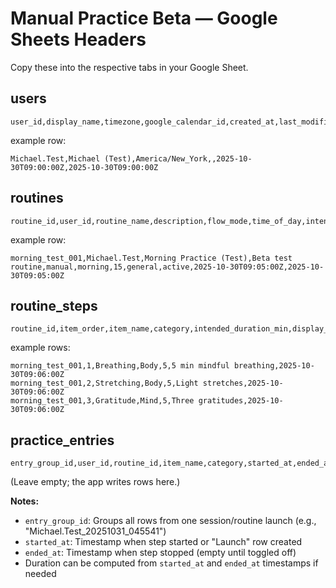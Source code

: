 # Manual Practice Beta — Google Sheets Headers

Copy these into the respective tabs in your Google Sheet.

## users
```
user_id,display_name,timezone,google_calendar_id,created_at,last_modified
```

example row:
```
Michael.Test,Michael (Test),America/New_York,,2025-10-30T09:00:00Z,2025-10-30T09:00:00Z
```

## routines
```
routine_id,user_id,routine_name,description,flow_mode,time_of_day,intended_total_min,routine_type,status,created_at,last_modified
```

example row:
```
morning_test_001,Michael.Test,Morning Practice (Test),Beta test routine,manual,morning,15,general,active,2025-10-30T09:05:00Z,2025-10-30T09:05:00Z
```

## routine_steps
```
routine_id,item_order,item_name,category,intended_duration_min,display_text,created_at
```

example rows:
```
morning_test_001,1,Breathing,Body,5,5 min mindful breathing,2025-10-30T09:06:00Z
morning_test_001,2,Stretching,Body,5,Light stretches,2025-10-30T09:06:00Z
morning_test_001,3,Gratitude,Mind,5,Three gratitudes,2025-10-30T09:06:00Z
```

## practice_entries
```
entry_group_id,user_id,routine_id,item_name,category,started_at,ended_at,notes,cal_event_id,created_at
```

(Leave empty; the app writes rows here.)

**Notes:**
- `entry_group_id`: Groups all rows from one session/routine launch (e.g., "Michael.Test_20251031_045541")
- `started_at`: Timestamp when step started or "Launch" row created
- `ended_at`: Timestamp when step stopped (empty until toggled off)
- Duration can be computed from `started_at` and `ended_at` timestamps if needed


